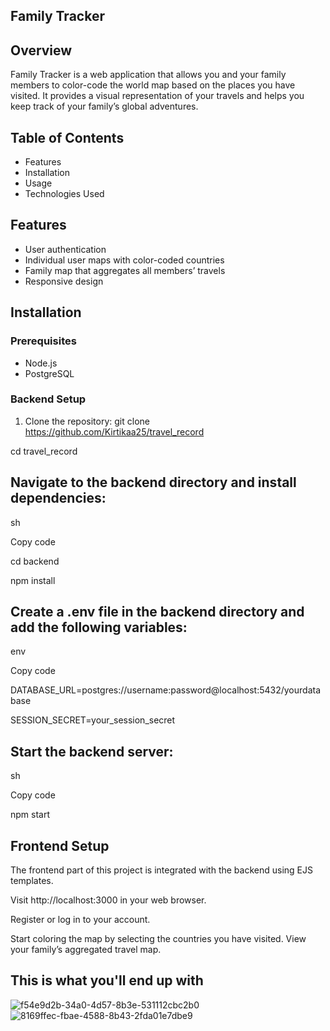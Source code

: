 ## Family Tracker

## Overview
Family Tracker is a web application that allows you and your family members to color-code the world map based on the places you have visited. It provides a visual representation of your travels and helps you keep track of your family’s global adventures.

## Table of Contents
- Features
- Installation
- Usage
- Technologies Used

## Features
- User authentication
- Individual user maps with color-coded countries
- Family map that aggregates all members’ travels
- Responsive design

## Installation

### Prerequisites
- Node.js
- PostgreSQL

### Backend Setup
1. Clone the repository:
git clone https://github.com/Kirtikaa25/travel_record

cd travel_record

## Navigate to the backend directory and install dependencies:
sh

Copy code

cd backend

npm install

## Create a .env file in the backend directory and add the following variables:

env

Copy code

DATABASE_URL=postgres://username:password@localhost:5432/yourdatabase

SESSION_SECRET=your_session_secret

## Start the backend server:

sh

Copy code

npm start

## Frontend Setup
The frontend part of this project is integrated with the backend using EJS templates.

Visit http://localhost:3000 in your web browser.

Register or log in to your account.

Start coloring the map by selecting the countries you have visited.
View your family’s aggregated travel map.
## This is what you'll end up with

![f54e9d2b-34a0-4d57-8b3e-531112cbc2b0](https://github.com/Kirtikaa25/travel_record/assets/100124517/cc011675-a791-49ce-a198-77a22d79f00f)
![8169ffec-fbae-4588-8b43-2fda01e7dbe9](https://github.com/Kirtikaa25/travel_record/assets/100124517/e2392777-85fa-48a9-ba6c-0e751913912c)
